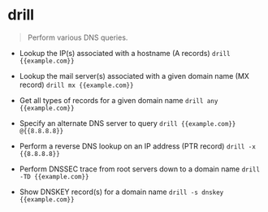 # drill
> Perform various DNS queries.

- Lookup the IP(s) associated with a hostname (A records)
`drill {{example.com}}`

- Lookup the mail server(s) associated with a given domain name (MX record)
`drill mx {{example.com}}`

- Get all types of records for a given domain name
`drill any {{example.com}}`

- Specify an alternate DNS server to query
`drill {{example.com}} @{{8.8.8.8}}`

- Perform a reverse DNS lookup on an IP address (PTR record)
`drill -x {{8.8.8.8}}`

- Perform DNSSEC trace from root servers down to a domain name
`drill -TD {{example.com}}`

- Show DNSKEY record(s) for a domain name
`drill -s dnskey {{example.com}}`
